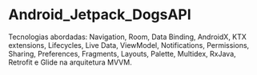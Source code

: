 # Android_Jetpack_DogsAPI
Tecnologias abordadas: Navigation, Room, Data Binding, AndroidX, KTX extensions, Lifecycles, Live Data, ViewModel, Notifications, Permissions, Sharing, Preferences, Fragments, Layouts, Palette, Multidex, RxJava, Retrofit e Glide na arquitetura MVVM.
